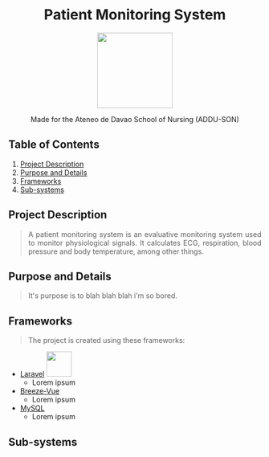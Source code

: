 <h1 align="center"> Patient Monitoring System </h1>
<p align="center"> <img src="https://user-images.githubusercontent.com/103469969/209050078-d8483086-c632-48ec-a8b6-ccaf9ef361bb.png" style="width: 150px; height: 150px"> </p>

<p align="center"> Made for the Ateneo de Davao School of Nursing (ADDU-SON) </p>

## Table of Contents
1. [Project Description](#project-description)
2. [Purpose and Details](#purpose-and-details)
3. [Frameworks](#frameworks)
4. [Sub-systems](#sub-systems)

## Project Description
> <p align="justify"> A patient monitoring system is an evaluative monitoring system used to monitor physiological signals. It calculates ECG, respiration, blood pressure and body temperature, among other things. </p>

## Purpose and Details
> <p align="justify"> It's purpose is to blah blah blah i'm so bored.
## Frameworks
> <p align="justify"> The project is created using these frameworks: </p>
* [Laravel](https://laravel.com/) <img src="https://user-images.githubusercontent.com/103469969/209066598-90d55001-2dbe-4bc4-b2f9-43426696399f.png"
style="width: 50px; height: 50px">
  * Lorem ipsum
* [Breeze-Vue](http://breeze.github.io/doc-main/)
  * Lorem ipsum 
* [MySQL](https://www.mysql.com/)
  * Lorem ipsum

## Sub-systems
